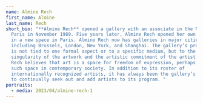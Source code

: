 ```yaml
---
name: Almine Rech
first_name: Almine
last_name: Rech
short_bio: "**Almine Rech** opened a gallery with an associate in the Marais in
  Paris in November 1989. Five years later, Almine Rech opened her own gallery
  in a new space in Paris. Almine Rech now has galleries in major cities
  including Brussels, London, New York, and Shanghai. The gallery’s programming
  is not tied to one formal aspect or to a specific medium, but to the
  singularity of the artwork and the artistic commitment of the artist. Almine
  Rech believes that art is a space for freedom of expression, perhaps the only
  such space in contemporary society. In addition to its roster of
  internationally recognized artists, it has always been the gallery’s mission
  to continually seek out and add artists to its program. "
portraits:
  - media: 2023/04/almine-rech-1
---
```

